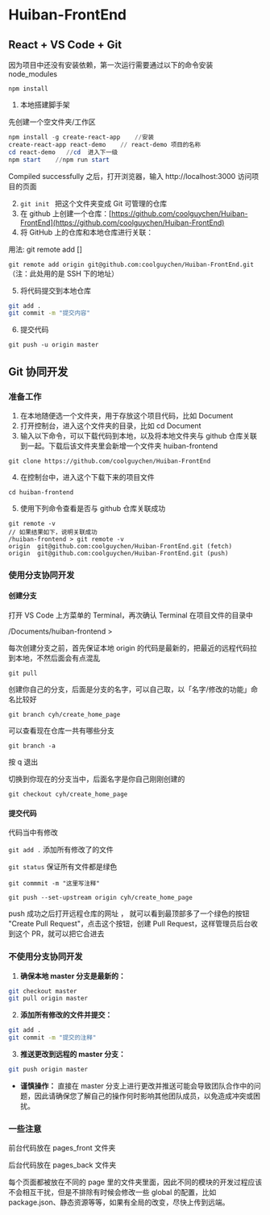 # Huiban-FrontEnd
## React + VS Code + Git

因为项目中还没有安装依赖，第一次运行需要通过以下的命令安装 node_modules

`npm install`

1. 本地搭建脚手架

先创建一个空文件夹/工作区

```powershell
npm install -g create-react-app    //安装
create-react-app react-demo    // react-demo 项目的名称
cd react-demo   //cd  进入下一级
npm start    //npm run start
```

Compiled successfully 之后，打开浏览器，输入 http://localhost:3000 访问项目的页面

2. `git init ` 把这个文件夹变成 Git 可管理的仓库
3. 在 github 上创建一个仓库：[https://github.com/coolguychen/Huiban-FrontEnd](https://github.com/coolguychen/Huiban-FrontEnd)
4. 将 GitHub 上的仓库和本地仓库进行关联：

用法: git remote add [<options>] <name> <url>

`git remote add origin git@github.com:coolguychen/Huiban-FrontEnd.git`（注：此处用的是 SSH 下的地址）

5. 将代码提交到本地仓库

```bash
git add .    
git commit -m "提交内容"
```
6. 提交代码

`git push -u origin master`

## Git 协同开发

### 准备工作

1. 在本地随便选一个文件夹，用于存放这个项目代码，比如 Document
2. 打开控制台，进入这个文件夹的目录，比如 cd Document
3. 输入以下命令，可以下载代码到本地，以及将本地文件夹与 github 仓库关联到一起。下载后该文件夹里会新增一个文件夹 huiban-frontend

```
git clone https://github.com/coolguychen/Huiban-FrontEnd
```

4. 在控制台中，进入这个下载下来的项目文件

```
cd huiban-frontend
```

5. 使用下列命令查看是否与 github 仓库关联成功

```
git remote -v
// 如果结果如下，说明关联成功
/huiban-frontend > git remote -v
origin  git@github.com:coolguychen/Huiban-FrontEnd.git (fetch)
origin  git@github.com:coolguychen/Huiban-FrontEnd.git (push)
```

### 使用分支协同开发

#### 创建分支

打开 VS Code 上方菜单的 Terminal，再次确认 Terminal 在项目文件的目录中

/Documents/huiban-frontend >

每次创建分支之前，首先保证本地 origin 的代码是最新的，把最近的远程代码拉到本地，不然后面会有点混乱

`git pull`

创建你自己的分支，后面是分支的名字，可以自己取，以「名字/修改的功能」命名比较好

`git branch cyh/create_home_page`

可以查看现在仓库一共有哪些分支

`git branch -a`

按 q 退出

切换到你现在的分支当中，后面名字是你自己刚刚创建的

`git checkout cyh/create_home_page`

#### 提交代码

代码当中有修改

`git add .` 添加所有修改了的文件

`git status` 保证所有文件都是绿色

`git commmit -m "这里写注释"`

`git push --set-upstream origin cyh/create_home_page`

push 成功之后打开远程仓库的网址 ， 就可以看到最顶部多了一个绿色的按钮 "Create Pull Request"，点击这个按钮，创建 Pull Request，这样管理员后台收到这个 PR，就可以把它合进去

### 不使用分支协同开发

1. **确保本地 master 分支是最新的：**

```bash
git checkout master
git pull origin master
```

2. **添加所有修改的文件并提交：**

```bash
git add .
git commit -m "提交的注释"
```

3. **推送更改到远程的 master 分支：**

```bash
git push origin master
```

- **谨慎操作：** 直接在 master 分支上进行更改并推送可能会导致团队合作中的问题，因此请确保您了解自己的操作何时影响其他团队成员，以免造成冲突或困扰。

### 一些注意

前台代码放在 pages_front 文件夹

后台代码放在 pages_back 文件夹

每个页面都被放在不同的 page 里的文件夹里面，因此不同的模块的开发过程应该不会相互干扰，但是不排除有时候会修改一些 global 的配置，比如 package.json、静态资源等等，如果有全局的改变，尽快上传到远端。
